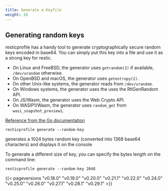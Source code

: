 ```yaml
---
title: Generate a Keyfile
weight: 10
---
```


## Generating random keys

resticprofile has a handy tool to generate cryptographically secure random keys encoded in base64. You can simply put this key into a file and use it as a strong key for restic.

- On Linux and FreeBSD, the generator uses `getrandom(2)` if available, `/dev/urandom` otherwise.
- On OpenBSD and macOS, the generator uses `getentropy(2)`.
- On other Unix-like systems, the generator reads from `/dev/urandom`.
- On Windows systems, the generator uses the uses the RtlGenRandom API.
- On JS/Wasm, the generator uses the Web Crypto API.
- On WASIP1/Wasm, the generator uses `random_get` from `wasi_snapshot_preview1`. 

[Reference from the Go documentation](https://golang.org/pkg/crypto/rand/#pkg-variables)

```shell
resticprofile generate --random-key
```

generates a 1024 bytes random key (converted into 1368 base64 characters) and displays it on the console

To generate a different size of key, you can specify the bytes length on the command line:

```shell
resticprofile generate --random-key 2048
```

{{< pageversions "v0.18.0" "v0.19.0" "v0.20.0" "v0.21.1" "v0.22.0" "v0.24.0" "v0.25.0" "v0.26.0" "v0.27.1" "v0.28.1" "v0.29.1" >}}
